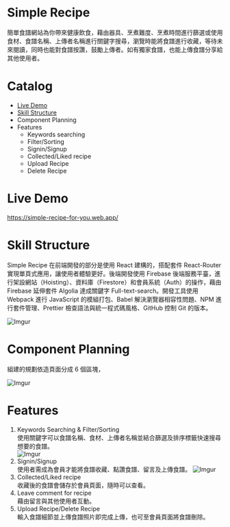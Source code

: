 # Simple Recipe

簡單食譜網站為你帶來健康飲食，藉由器具、烹煮難度、烹煮時間進行篩選或使用食材、食譜名稱、上傳者名稱進行關鍵字搜尋，瀏覽時能將食譜進行收藏，等待未來閱讀，同時也能對食譜按讚，鼓勵上傳者。如有獨家食譜，也能上傳食譜分享給其他使用者。

# Catalog

- [Live Demo](#Live)
- [Skill Structure](#Skill)
- Component Planning
- Features
  - Keywords searching
  - Filter/Sorting
  - Signin/Signup
  - Collected/Liked recipe
  - Upload Recipe
  - Delete Recipe

# Live Demo

https://simple-recipe-for-you.web.app/

# Skill Structure

Simple Recipe 在前端開發的部分是使用 React 建構的，搭配套件 React-Router 實現單頁式應用，讓使用者體驗更好。後端開發使用 Firebase 後端服務平臺，進行架設網站（Hoisting）、資料庫（Firestore）和會員系統（Auth）的操作，藉由 Firebase 延伸套件 Algolia 達成關鍵字 Full-text-search。開發工具使用 Webpack 進行 JavaScript 的模組打包、Babel 解決瀏覽器相容性問題、NPM 進行套件管理、Prettier 檢查語法與統一程式碼風格、GitHub 控制 Git 的版本。

![Imgur](https://i.imgur.com/04sMOA9.png)

# Component Planning

組建的規劃依造頁面分成 6 個區塊，

![Imgur](https://i.imgur.com/zMy7BPu.png)

# Features

1. Keywords Searching & Filter/Sorting </br>
   使用關鍵字可以食譜名稱、食材、上傳者名稱並結合篩選及排序標籤快速搜尋想要的食譜。</br>
   ![Imgur](https://i.imgur.com/Cml5Vf6.gif)
2. Signin/Signup</br>
   使用者需成為會員才能將食譜收藏、點讚食譜、留言及上傳食譜。
   ![Imgur](https://i.imgur.com/5xzZzHi.gif)
3. Collected/Liked recipe</br>
   收藏後的食譜會儲存於會員頁面，隨時可以查看。
4. Leave comment for recipe</br>
   藉由留言與其他使用者互動。
5. Upload Recipe/Delete Recipe</br>
   輸入食譜細節並上傳食譜照片即完成上傳，也可至會員頁面將食譜刪除。

